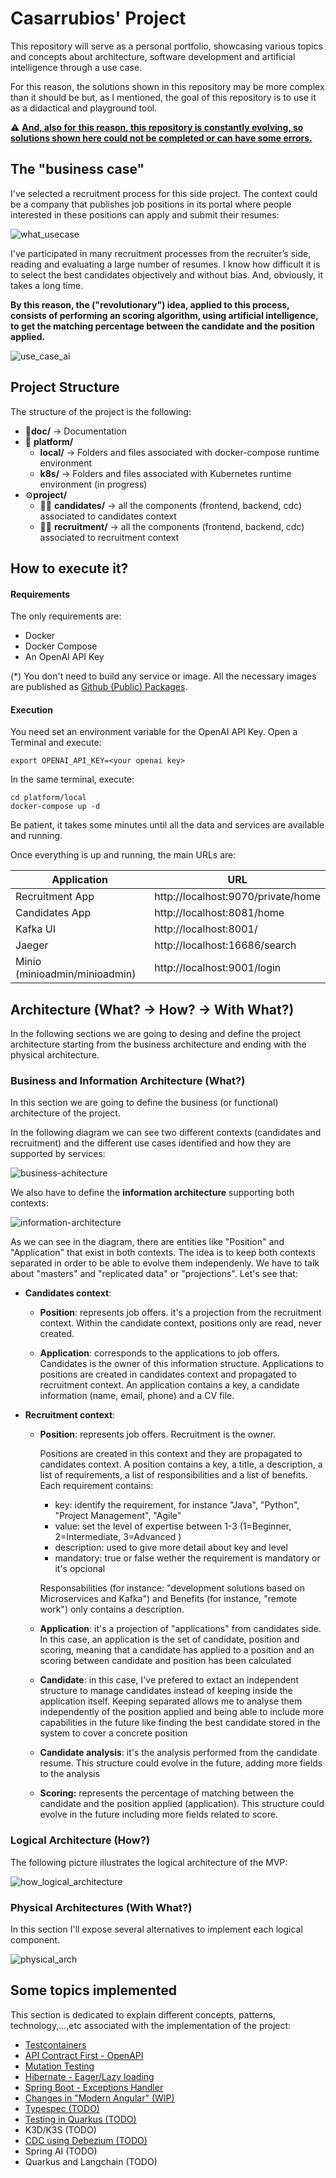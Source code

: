 # Casarrubios' Project 

This repository will serve as a personal portfolio, showcasing various topics and concepts about architecture, software development and artificial intelligence through a use case. 

For this reason, the solutions shown in this repository may be more complex than it should be but, as I mentioned, the goal of this repository is to use it as a didactical and playground tool.



:warning: ​**<u>And, also for this reason, this repository is constantly evolving, so solutions shown here could not be completed or can have some errors.</u>**



## The "business case"

I've selected a recruitment process for this side project. The context could be a company that publishes job positions in its portal where people interested in these positions can apply and submit their resumes:

![what_usecase](doc/img/use_case.jpg)



I've participated in many recruitment processes from the recruiter’s side, reading and evaluating a large number of resumes. I know how difficult it is to select the best candidates objectively and without bias. And, obviously, it takes a long time.

**By this reason, the ("revolutionary") idea, applied to this process, consists of performing an scoring algorithm, using artificial intelligence, to get the matching percentage between the candidate and the position applied.**



![use_case_ai](doc/img/use_case_ai.jpg)







## Project Structure

The structure of the project is the following:

- :open_book: ​**doc/** → Documentation
- :rocket: **platform/**
  - **local/** → Folders and files associated with docker-compose runtime environment
  - **k8s/** → Folders and files associated with Kubernetes runtime environment (in progress)
- :gear: ​**project/**
  - :student: **candidates/** → all the components (frontend, backend, cdc) associated to candidates context
  - :office_worker: **recruitment/**  → all the components (frontend, backend, cdc) associated to recruitment context



## How to execute it?

#### Requirements

The only requirements are:

- Docker
- Docker Compose
- An OpenAI API Key

(*) You don't need to build any service or image. All the necessary images are published as [Github (Public) Packages](https://github.com/jaruizes?tab=packages).



#### Execution

You need set an environment variable for the OpenAI API Key. Open a Terminal and execute:

```shell
export OPENAI_API_KEY=<your openai key>
```



In the same terminal, execute:

```shell
cd platform/local
docker-compose up -d 
```

Be patient, it takes some minutes until all the data and services are available and running.

Once everything is up and running, the main URLs are:

| Application                   | URL                                |
| ----------------------------- | ---------------------------------- |
| Recruitment App               | http://localhost:9070/private/home |
| Candidates App                | http://localhost:8081/home         |
| Kafka UI                      | http://localhost:8001/             |
| Jaeger                        | http://localhost:16686/search      |
| Minio (minioadmin/minioadmin) | http://localhost:9001/login        |





## Architecture (What? -> How? -> With What?)

In the following sections we are going to desing and define the project architecture starting from the business architecture and ending with the physical architecture.





### Business and Information Architecture (What?)

In this section we are going to define the business (or functional) architecture of the project. 

In the following diagram we can see two different contexts (candidates and recruitment) and the different use cases identified and how they are supported by services:



![business-achitecture](doc/img/business-achitecture.png)



We also have to define the **information architecture** supporting both contexts:



![information-architecture](doc/img/information-architecture.png)



As we can see in the diagram, there are entities like "Position" and "Application" that exist in both contexts. The idea is to keep both contexts separated in order to be able to evolve them independenly. We have to talk about "masters" and "replicated data" or "projections". Let's see that:

- **Candidates context**:

  - **Position**: represents job offers. it's a projection from the recruitment context. Within the candidate context, positions only are read, never created.

  - **Application**: corresponds to the applications to job offers. Candidates is the owner of this information structure. Applications to positions are created in candidates context and propagated to recruitment context. An application contains a key, a candidate information (name, email, phone) and a CV file. 

    

- **Recruitment context**:

  - **Position**:  represents job offers. Recruitment is the owner. 

    Positions are created  in this context and they are propagated to candidates context. A position contains a key, a title, a description, a list of requirements, a list of responsibilities and a list of benefits. Each requirement contains:

    - key: identify the requirement, for instance "Java", "Python", "Project Management", "Agile"
    - value: set the level of expertise between 1-3 (1=Beginner, 2=Intermediate, 3=Advanced )
    - description: used to give more detail about key and level
    - mandatory: true or false wether the requirement is mandatory or it's opcional

    

    Responsabilities (for instance: "development solutions based on Microservices and Kafka") and Benefits (for instance, "remote work") only contains a description.

    

  - **Application**: it's a projection of "applications" from candidates side. In this case, an application is the set of candidate, position and scoring, meaning that a candidate has applied to a position and an scoring between candidate and position has been calculated 

  - **Candidate**: in this case, I've prefered to extact an independent structure to manage candidates instead of keeping inside the application itself. Keeping separated allows me to analyse them independently of the position applied and being able to include more capabilities in the future like finding the best candidate stored in the system to cover a concrete position

  - **Candidate analysis**: it's the analysis performed from the candidate resume. This structure could evolve in the future, adding more fields to the analysis

  - **Scoring:** represents the percentage of matching between the candidate and the position applied (application). This structure could evolve in the future including more fields related to score.





### Logical Architecture (How?) 

The following picture illustrates the logical architecture of the MVP:

![how_logical_architecture](doc/img/logical_architecture.png)



### Physical Architectures (With What?)

In this section I'll expose several alternatives to implement each logical component.

![physical_arch](doc/img/physical_arch.png)





## Some topics implemented

This section is dedicated to explain different concepts, patterns, technology,...,etc associated with the implementation of the project:

- [Testcontainers](doc/topics/testcontainers.md)
- [API Contract First - OpenAPI](doc/topics/api-first-openapi.md)
- [Mutation Testing](doc/topics/mutation-tests.md)
- [Hibernate - Eager/Lazy loading](doc/topics/hibernate-lazy-eager.md)
- [Spring Boot - Exceptions Handler](doc/topics/spring-exceptions-handler.md)
- [Changes in "Modern Angular" (WIP)](doc/topics/angular-changes.md)
- [Typespec (TODO)](doc/topics/typespec.md)
- [Testing in Quarkus (TODO)](doc/topics/testing-quarkus.md)
- K3D/K3S (TODO)
- [CDC using Debezium (TODO)](https://github.com/jaruizes/debezium)
- Spring AI (TODO)
- Quarkus and Langchain (TODO)

